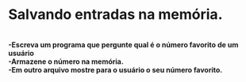 <h1><strong>Salvando entradas na memória.</strong></h1>
<br>
<strong>-Escreva um programa que pergunte qual é o número favorito de um usuário</strong>
<br>
<strong>-Armazene o número na memória.</strong>
<br>
<strong>-Em outro arquivo mostre para o usuário o seu número favorito.</strong>

